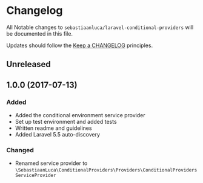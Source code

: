 # Changelog

All Notable changes to `sebastiaanluca/laravel-conditional-providers` will be documented in this file.

Updates should follow the [Keep a CHANGELOG](http://keepachangelog.com/) principles.

## Unreleased

## 1.0.0 (2017-07-13)

### Added

- Added the conditional environment service provider
- Set up test environment and added tests
- Written readme and guidelines
- Added Laravel 5.5 auto-discovery

### Changed

- Renamed service provider to `\SebastiaanLuca\ConditionalProviders\Providers\ConditionalProvidersServiceProvider`
